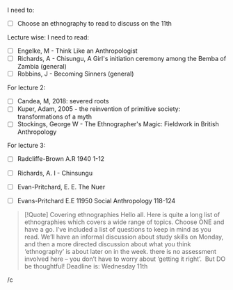 I need to:
- [ ] Choose an ethnography to read to discuss on the 11th

Lecture wise:
I need to read:
- [ ] Engelke, M - Think Like an Anthropologist
- [ ] Richards, A - Chisungu, A Girl's initiation ceremony among the Bemba of Zambia (general)
- [ ] Robbins, J - Becoming Sinners (general)

For lecture 2:
- [ ]  Candea, M, 2018: severed roots
- [ ] Kuper, Adam, 2005 - the reinvention of primitive society: transformations of a myth
- [ ] Stockings, George W - The Ethnographer's Magic: Fieldwork in British Anthropology

For lecture 3:
- [ ]  Radcliffe-Brown A.R 1940 1-12
- [ ] Richards, A. I - Chinsungu
- [ ] Evan-Pritchard, E. E. The Nuer
- [ ] Evans-Pritchard E.E 11950 Social Anthropology 118-124


> [!Quote] Covering ethnographies
> Hello all. Here is quite a long list of ethnographies which covers a wide range of topics. Choose ONE and have a go. I’ve included a list of questions to keep in mind as you read. We’ll have an informal discussion about study skills on Monday, and then a more directed discussion about what you think ‘ethnography’ is about later on in the week. there is no assessment involved here – you don’t have to worry about ‘getting it right’.  But DO be thoughtful!
> Deadline is: Wednesday 11th 


/c